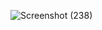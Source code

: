 
![Screenshot (238)](https://github.com/user-attachments/assets/c0289ba2-d595-4194-8ac1-aa7bacb10cba)
